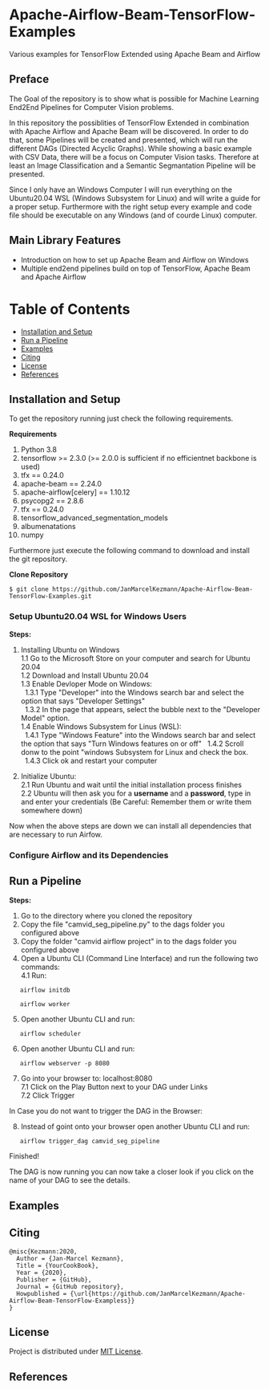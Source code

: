 # Apache-Airflow-Beam-TensorFlow-Examples
Various examples for TensorFlow Extended using Apache Beam and Airflow

## Preface

<p>The Goal of the repository is to show what is possible for Machine Learning End2End Pipelines for Computer Vision problems.</p>
<p>In this repository the possiblities of TensorFlow Extended in combination with Apache Airflow and Apache Beam will be discovered. In order to do that, some Pipelines will be created and presented, which will run the different DAGs (Directed Acyclic Graphs). While showing a basic example with CSV Data, there will be a focus on Computer Vision tasks. Therefore at least an Image Classification and a Semantic Segmantation Pipeline will be presented.</p>
<p>Since I only have an Windows Computer I will run everything on the Ubuntu20.04 WSL (Windows Subsystem for Linux) and will write a guide for a proper setup. Furthermore with the right setup every example and code file should be executable on any Windows (and of courde Linux) computer.</p>

## Main Library Features

 - Introduction on how to set up Apache Beam and Airflow on Windows
 - Multiple end2end pipelines build on top of TensorFlow, Apache Beam and Apache Airflow
 
# Table of Contents

 - [Installation and Setup](#installation-and-setup)
 - [Run a Pipeline](#run-a-pipeline)
 - [Examples](#examples)
 - [Citing](#citing)
 - [License](#license)
 - [References](#references)
 
## Installation and Setup

<p>To get the repository running just check the following requirements.</p>

**Requirements**
1) Python 3.8
2) tensorflow >= 2.3.0 (>= 2.0.0 is sufficient if no efficientnet backbone is used)
3) tfx == 0.24.0
4) apache-beam == 2.24.0
5) apache-airflow[celery] == 1.10.12
6) psycopg2 == 2.8.6
7) tfx == 0.24.0
8) tensorflow_advanced_segmentation_models
9) albumenatations
10) numpy

<p>Furthermore just execute the following command to download and install the git repository.</p>

**Clone Repository**

    $ git clone https://github.com/JanMarcelKezmann/Apache-Airflow-Beam-TensorFlow-Examples.git


### Setup Ubuntu20.04 WSL for Windows Users

**Steps:**

 1. Installing Ubuntu on Windows<br>
  1.1 Go to the Microsoft Store on your computer and search for Ubuntu 20.04<br>
  1.2 Download and Install Ubuntu 20.04<br>
  1.3 Enable Devloper Mode on Windows:<br>
  &nbsp;&nbsp;1.3.1 Type "Developer" into the Windows search bar and select the option that says "Developer Settings"<br>
  &nbsp;&nbsp;1.3.2 In the page that appears, select the bubble next to the "Developer Model" option.  <br>
  1.4 Enable Windows Subsystem for Linus (WSL):<br>
  &nbsp;&nbsp;1.4.1 Type "Windows Feature" into the Windows search bar and select the option that says "Turn Windows features on or off"
  &nbsp;&nbsp;1.4.2 Scroll donw to the point "windows Subsystem for Linux and check the box.
  &nbsp;&nbsp;1.4.3 Click ok and restart your computer
   
 2. Initialize Ubuntu:<br>
  2.1 Run Ubuntu and wait until the initial installation process finishes<br>
  2.2 Ubuntu will then ask you for a **username** and a **password**, type in and enter your credentials (Be Careful: Remember them or write them somewhere down)

<p>Now when the above steps are down we can install all dependencies that are necessary to run Airfow.</p>

### Configure Airflow and its Dependencies


## Run a Pipeline

**Steps:**
 1. Go to the directory where you cloned the repository
 2. Copy the file "camvid_seg_pipeline.py" to the dags folder you configured above
 3. Copy the folder "camvid airflow project" in to the dags folder you configured above
 4. Open a Ubuntu CLI (Command Line Interface) and run the following two commands:<br>
   4.1 Run:
   ```
      airflow initdb
   ```
  
   ```
      airflow worker
   ```
 5. Open another Ubuntu CLI and run:
 ```
    airflow scheduler
 ```
 
 6. Open another Ubuntu CLI and run:
 ```
    airflow webserver -p 8080
 ```
 7. Go into your browser to: localhost:8080<br>
   7.1 Click on the Play Button next to your DAG under Links<br>
   7.2 Click Trigger
 
<p>In Case you do not want to trigger the DAG in the Browser:</p>
 
 8. Instead of goint onto your browser open another Ubuntu CLI and run:
 ```
    airflow trigger_dag camvid_seg_pipeline
 ```
  
 Finished!

<p>The DAG is now running you can now take a closer look if you click on the name of your DAG to see the details.</p>
 
## Examples

## Citing

    @misc{Kezmann:2020,
      Author = {Jan-Marcel Kezmann},
      Title = {YourCookBook},
      Year = {2020},
      Publisher = {GitHub},
      Journal = {GitHub repository},
      Howpublished = {\url{https://github.com/JanMarcelKezmann/Apache-Airflow-Beam-TensorFlow-Exampless}}
    }

## License

Project is distributed under <a href="https://github.com/JanMarcelKezmann/Apache-Airflow-Beam-TensorFlow-Examples/blob/master/LICENSE">MIT License</a>.

## References
